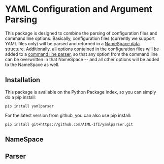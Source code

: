 # YAML Configuration and Argument Parsing

This package is designed to combine the parsing of configuration files and command line options.
Basically, configuration files (currently we support YAML files only) will be parsed and returned in a [NameSpace data structure](#namespace).
Additionally, all options contained in the configuration files will be added to a [command line parser](#parser), so that any option from the command line can be overwritten in that NameSpace -- and all other options will be added to the NameSpace as well.

## Installation

This package is available on the Python Package Index, so you can simply do a pip install:

    pip install yamlparser

For the latest version from github, you can also use pip install:

    pip install git+https://github.com/AIML-IfI/yamlparser.git

## NameSpace

## Parser
